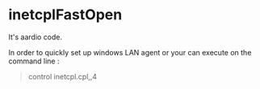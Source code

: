 # inetcplFastOpen

It's aardio code.

In order to quickly set up windows LAN agent or your can execute on the command line :

>control inetcpl.cpl,,4

